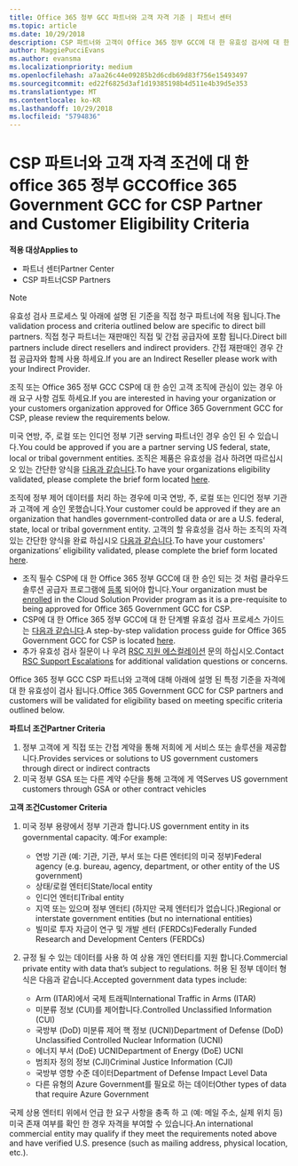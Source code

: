 ```yaml
---
title: Office 365 정부 GCC 파트너와 고객 자격 기준 | 파트너 센터
ms.topic: article
ms.date: 10/29/2018
description: CSP 파트너와 고객이 Office 365 정부 GCC에 대 한 유효성 검사에 대 한 절차를 제공 합니다.
author: MaggiePucciEvans
ms.author: evansma
ms.localizationpriority: medium
ms.openlocfilehash: a7aa26c44e09285b2d6cdb69d83f756e15493497
ms.sourcegitcommit: ed22f6825d3af1d19385198b4d511e4b39d5e353
ms.translationtype: MT
ms.contentlocale: ko-KR
ms.lasthandoff: 10/29/2018
ms.locfileid: "5794836"
---
```

# <a name="office-365-government-gcc-for-csp-partner-and-customer-eligibility-criteria"></a><span data-ttu-id="a866f-103">CSP 파트너와 고객 자격 조건에 대 한 office 365 정부 GCC</span><span class="sxs-lookup"><span data-stu-id="a866f-103">Office 365 Government GCC for CSP Partner and Customer Eligibility Criteria</span></span>

**<span data-ttu-id="a866f-104">적용 대상</span><span class="sxs-lookup"><span data-stu-id="a866f-104">Applies to</span></span>**

-  <span data-ttu-id="a866f-105">파트너 센터</span><span class="sxs-lookup"><span data-stu-id="a866f-105">Partner Center</span></span>
-  <span data-ttu-id="a866f-106">CSP 파트너</span><span class="sxs-lookup"><span data-stu-id="a866f-106">CSP Partners</span></span>

>[!NOTE]
><span data-ttu-id="a866f-107">유효성 검사 프로세스 및 아래에 설명 된 기준을 직접 청구 파트너에 적용 됩니다.</span><span class="sxs-lookup"><span data-stu-id="a866f-107">The validation process and criteria outlined below are specific to direct bill partners.</span></span> <span data-ttu-id="a866f-108">직접 청구 파트너는 재판매인 직접 및 간접 공급자에 포함 됩니다.</span><span class="sxs-lookup"><span data-stu-id="a866f-108">Direct bill partners include direct resellers and indirect providers.</span></span>  <span data-ttu-id="a866f-109">간접 재판매인 경우 간접 공급자와 함께 사용 하세요.</span><span class="sxs-lookup"><span data-stu-id="a866f-109">If you are an Indirect Reseller please work with your Indirect Provider.</span></span> 

<span data-ttu-id="a866f-110">조직 또는 Office 365 정부 GCC CSP에 대 한 승인 고객 조직에 관심이 있는 경우 아래 요구 사항 검토 하세요.</span><span class="sxs-lookup"><span data-stu-id="a866f-110">If you are interested in having your organization or your customers organization approved for Office 365 Government GCC for CSP, please review the requirements below.</span></span>

<span data-ttu-id="a866f-111">미국 연방, 주, 로컬 또는 인디언 정부 기관 serving 파트너인 경우 승인 된 수 있습니다.</span><span class="sxs-lookup"><span data-stu-id="a866f-111">You could be approved if you are a partner serving US federal, state, local or tribal government entities.</span></span> <span data-ttu-id="a866f-112">조직은 제품은 유효성을 검사 하려면 따르십시오 있는 간단한 양식을 [다음과 같습니다](https://products.office.com/government/eligibility-validation?ReqType=CSPPartner).</span><span class="sxs-lookup"><span data-stu-id="a866f-112">To have your organizations eligibility validated, please complete the brief form located [here](https://products.office.com/government/eligibility-validation?ReqType=CSPPartner).</span></span>

<span data-ttu-id="a866f-113">조직에 정부 제어 데이터를 처리 하는 경우에 미국 연방, 주, 로컬 또는 인디언 정부 기관과 고객에 게 승인 못했습니다.</span><span class="sxs-lookup"><span data-stu-id="a866f-113">Your customer could be approved if they are an organization that handles government-controlled data or are a U.S. federal, state, local or tribal government entity.</span></span> <span data-ttu-id="a866f-114">고객의 할 유효성을 검사 하는 조직의 자격 있는 간단한 양식을 완료 하십시오 [다음과 같습니다](https://products.office.com/government/eligibility-validation?ReqType=CSPCustomer).</span><span class="sxs-lookup"><span data-stu-id="a866f-114">To have your customers' organizations’ eligibility validated, please complete the brief form located [here](https://products.office.com/government/eligibility-validation?ReqType=CSPCustomer).</span></span> 

-   <span data-ttu-id="a866f-115">조직 필수 CSP에 대 한 Office 365 정부 GCC에 대 한 승인 되는 것 처럼 클라우드 솔루션 공급자 프로그램에 [등록](https://partnercenter.microsoft.com/partner/cloud-solution-provider) 되어야 합니다.</span><span class="sxs-lookup"><span data-stu-id="a866f-115">Your organization must be [enrolled](https://partnercenter.microsoft.com/partner/cloud-solution-provider) in the Cloud Solution Provider program as it is a pre-requisite to being approved for Office 365 Government GCC for CSP.</span></span>
-   <span data-ttu-id="a866f-116">CSP에 대 한 Office 365 정부 GCC에 대 한 단계별 유효성 검사 프로세스 가이드는 [다음과 같습니다](https://go.microsoft.com/fwlink/?linkid=2007323).</span><span class="sxs-lookup"><span data-stu-id="a866f-116">A step-by-step validation process guide for Office 365 Government GCC for CSP is located [here](https://go.microsoft.com/fwlink/?linkid=2007323).</span></span>
-   <span data-ttu-id="a866f-117">추가 유효성 검사 질문이 나 우려 [RSC 지원 에스컬레이션](mailto:usgcce@microsoft.com) 문의 하십시오.</span><span class="sxs-lookup"><span data-stu-id="a866f-117">Contact [RSC Support Escalations](mailto:usgcce@microsoft.com) for additional validation questions or concerns.</span></span>

<span data-ttu-id="a866f-118">Office 365 정부 GCC CSP 파트너와 고객에 대해 아래에 설명 된 특정 기준을 자격에 대 한 유효성이 검사 됩니다.</span><span class="sxs-lookup"><span data-stu-id="a866f-118">Office 365 Government GCC for CSP partners and customers will be validated for eligibility based on meeting specific criteria outlined below.</span></span>

**<span data-ttu-id="a866f-119">파트너 조건</span><span class="sxs-lookup"><span data-stu-id="a866f-119">Partner Criteria</span></span>**
1.  <span data-ttu-id="a866f-120">정부 고객에 게 직접 또는 간접 계약을 통해 저희에 게 서비스 또는 솔루션을 제공합니다.</span><span class="sxs-lookup"><span data-stu-id="a866f-120">Provides services or solutions to US government customers through direct or indirect contracts</span></span>
2.  <span data-ttu-id="a866f-121">미국 정부 GSA 또는 다른 계약 수단을 통해 고객에 게 역</span><span class="sxs-lookup"><span data-stu-id="a866f-121">Serves US government customers through GSA or other contract vehicles</span></span>

**<span data-ttu-id="a866f-122">고객 조건</span><span class="sxs-lookup"><span data-stu-id="a866f-122">Customer Criteria</span></span>**
1.  <span data-ttu-id="a866f-123">미국 정부 용량에서 정부 기관과 합니다.</span><span class="sxs-lookup"><span data-stu-id="a866f-123">US government entity in its governmental capacity.</span></span> <span data-ttu-id="a866f-124">예:</span><span class="sxs-lookup"><span data-stu-id="a866f-124">For example:</span></span>
 
    -  <span data-ttu-id="a866f-125">연방 기관 (예: 기관, 기관, 부서 또는 다른 엔터티의 미국 정부)</span><span class="sxs-lookup"><span data-stu-id="a866f-125">Federal agency (e.g. bureau, agency, department, or other entity of the US government)</span></span>
    -   <span data-ttu-id="a866f-126">상태/로컬 엔터티</span><span class="sxs-lookup"><span data-stu-id="a866f-126">State/local entity</span></span> 
    -   <span data-ttu-id="a866f-127">인디언 엔터티</span><span class="sxs-lookup"><span data-stu-id="a866f-127">Tribal entity</span></span>
    -   <span data-ttu-id="a866f-128">지역 또는 있으며 정부 엔터티 (하지만 국제 엔터티가 없습니다.)</span><span class="sxs-lookup"><span data-stu-id="a866f-128">Regional or interstate government entities (but no international entities)</span></span>
    -   <span data-ttu-id="a866f-129">빌미로 투자 자금이 연구 및 개발 센터 (FERDCs)</span><span class="sxs-lookup"><span data-stu-id="a866f-129">Federally Funded Research and Development Centers (FERDCs)</span></span>

2.  <span data-ttu-id="a866f-130">규정 될 수 있는 데이터를 사용 하 여 상용 개인 엔터티를 지원 합니다.</span><span class="sxs-lookup"><span data-stu-id="a866f-130">Commercial private entity with data that’s subject to regulations.</span></span> <span data-ttu-id="a866f-131">허용 된 정부 데이터 형식은 다음과 같습니다.</span><span class="sxs-lookup"><span data-stu-id="a866f-131">Accepted government data types include:</span></span> 
    -   <span data-ttu-id="a866f-132">Arm (ITAR)에서 국제 트래픽</span><span class="sxs-lookup"><span data-stu-id="a866f-132">International Traffic in Arms (ITAR)</span></span>
    -   <span data-ttu-id="a866f-133">미분류 정보 (CUI)를 제어합니다.</span><span class="sxs-lookup"><span data-stu-id="a866f-133">Controlled Unclassified Information (CUI)</span></span>
    -   <span data-ttu-id="a866f-134">국방부 (DoD) 미분류 제어 핵 정보 (UCNI)</span><span class="sxs-lookup"><span data-stu-id="a866f-134">Department of Defense (DoD) Unclassified Controlled Nuclear Information (UCNI)</span></span>
    -   <span data-ttu-id="a866f-135">에너지 부서 (DoE) UCNI</span><span class="sxs-lookup"><span data-stu-id="a866f-135">Department of Energy (DoE) UCNI</span></span>
    -   <span data-ttu-id="a866f-136">범죄자 정의 정보 (CJI)</span><span class="sxs-lookup"><span data-stu-id="a866f-136">Criminal Justice Information (CJI)</span></span>
    -   <span data-ttu-id="a866f-137">국방부 영향 수준 데이터</span><span class="sxs-lookup"><span data-stu-id="a866f-137">Department of Defense Impact Level Data</span></span>
    -   <span data-ttu-id="a866f-138">다른 유형의 Azure Government를 필요로 하는 데이터</span><span class="sxs-lookup"><span data-stu-id="a866f-138">Other types of data that require Azure Government</span></span>

<span data-ttu-id="a866f-139">국제 상용 엔터티 위에서 언급 한 요구 사항을 충족 하 고 (예: 메일 주소, 실제 위치 등) 미국 존재 여부를 확인 한 경우 자격을 부여할 수 있습니다.</span><span class="sxs-lookup"><span data-stu-id="a866f-139">An international commercial entity may qualify if they meet the requirements noted above and have verified U.S. presence (such as mailing address, physical location, etc.).</span></span>

